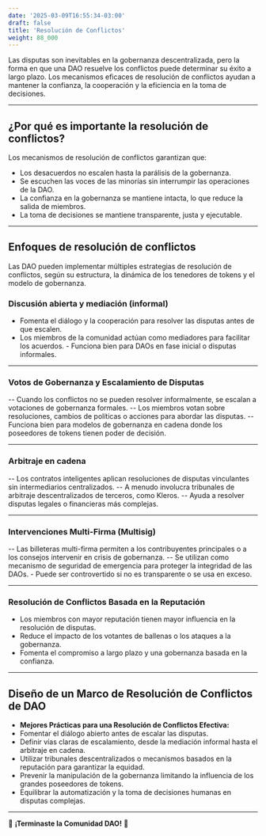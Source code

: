 ```yaml
---
date: '2025-03-09T16:55:34-03:00'
draft: false
title: 'Resolución de Conflictos'
weight: 88_000
---
```


Las disputas son inevitables en la gobernanza descentralizada, pero la forma en que una DAO resuelve los conflictos puede determinar su éxito a largo plazo. Los mecanismos eficaces de resolución de conflictos ayudan a mantener la confianza, la cooperación y la eficiencia en la toma de decisiones.

---

## **¿Por qué es importante la resolución de conflictos?**

Los mecanismos de resolución de conflictos garantizan que:
- Los desacuerdos no escalen hasta la parálisis de la gobernanza.
- Se escuchen las voces de las minorías sin interrumpir las operaciones de la DAO.
- La confianza en la gobernanza se mantiene intacta, lo que reduce la salida de miembros.
- La toma de decisiones se mantiene transparente, justa y ejecutable.

---

## **Enfoques de resolución de conflictos**

Las DAO pueden implementar múltiples estrategias de resolución de conflictos, según su estructura, la dinámica de los tenedores de tokens y el modelo de gobernanza.

### **Discusión abierta y mediación** (informal)
- Fomenta el diálogo y la cooperación para resolver las disputas antes de que escalen.
- Los miembros de la comunidad actúan como mediadores para facilitar los acuerdos. - Funciona bien para DAOs en fase inicial o disputas informales.

---

### **Votos de Gobernanza y Escalamiento de Disputas**
-- Cuando los conflictos no se pueden resolver informalmente, se escalan a votaciones de gobernanza formales.
-- Los miembros votan sobre resoluciones, cambios de políticas o acciones para abordar las disputas.
-- Funciona bien para modelos de gobernanza en cadena donde los poseedores de tokens tienen poder de decisión.

---

### **Arbitraje en cadena**
-- Los contratos inteligentes aplican resoluciones de disputas vinculantes sin intermediarios centralizados.
-- A menudo involucra tribunales de arbitraje descentralizados de terceros, como Kleros.
-- Ayuda a resolver disputas legales o financieras más complejas.

---

### **Intervenciones Multi-Firma (Multisig)**
-- Las billeteras multi-firma permiten a los contribuyentes principales o a los consejos intervenir en crisis de gobernanza.
-- Se utilizan como mecanismo de seguridad de emergencia para proteger la integridad de las DAOs. - Puede ser controvertido si no es transparente o se usa en exceso.

---

### **Resolución de Conflictos Basada en la Reputación**
- Los miembros con mayor reputación tienen mayor influencia en la resolución de disputas.
- Reduce el impacto de los votantes de ballenas o los ataques a la gobernanza.
- Fomenta el compromiso a largo plazo y una gobernanza basada en la confianza.

---

## **Diseño de un Marco de Resolución de Conflictos de DAO**

- **Mejores Prácticas para una Resolución de Conflictos Efectiva:**
- Fomentar el diálogo abierto antes de escalar las disputas.
- Definir vías claras de escalamiento, desde la mediación informal hasta el arbitraje en cadena.
- Utilizar tribunales descentralizados o mecanismos basados ​​en la reputación para garantizar la equidad.
- Prevenir la manipulación de la gobernanza limitando la influencia de los grandes poseedores de tokens.
- Equilibrar la automatización y la toma de decisiones humanas en disputas complejas.

---

🔖 **¡Terminaste la Comunidad DAO!** 🔖